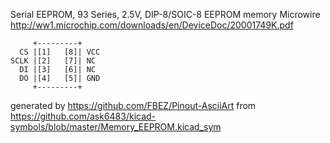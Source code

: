 Serial EEPROM, 93 Series, 2.5V, DIP-8/SOIC-8
EEPROM memory Microwire
http://ww1.microchip.com/downloads/en/DeviceDoc/20001749K.pdf


	     +---------+
	  CS |[1]   [8]| VCC
	SCLK |[2]   [7]| NC
	  DI |[3]   [6]| NC
	  DO |[4]   [5]| GND
	     +---------+


generated by https://github.com/FBEZ/Pinout-AsciiArt from https://github.com/ask6483/kicad-symbols/blob/master/Memory_EEPROM.kicad_sym